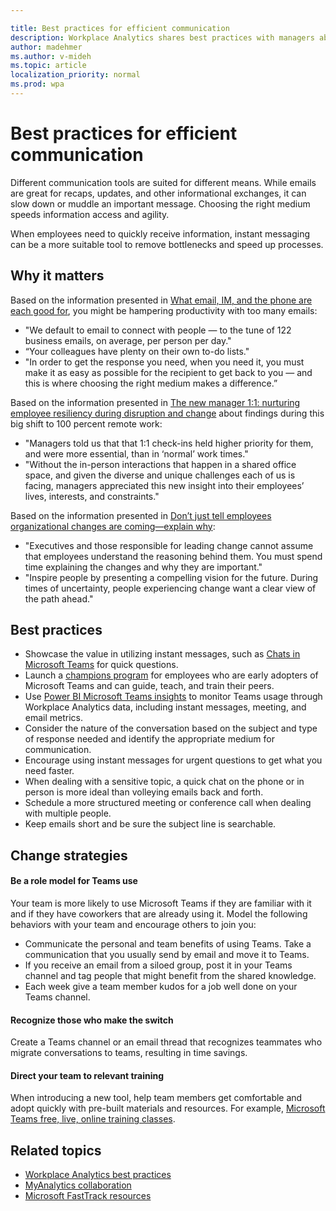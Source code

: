 ```yaml
---

title: Best practices for efficient communication
description: Workplace Analytics shares best practices with managers about communication with their teams
author: madehmer
ms.author: v-mideh
ms.topic: article
localization_priority: normal 
ms.prod: wpa
---
```


# Best practices for efficient communication

Different communication tools are suited for different means. While emails are great for recaps, updates, and other informational exchanges, it can slow down or muddle an important message. Choosing the right medium speeds information access and agility.

When employees need to quickly receive information, instant messaging can be a more suitable tool to remove bottlenecks and speed up processes.

## Why it matters

Based on the information presented in [What email, IM, and the phone are each good for](https://insights.office.com/collaboration/what-email-im-and-the-phone-are-each-good-for/), you might be hampering productivity with too many emails:

* "We default to email to connect with people — to the tune of 122 business emails, on average, per person per day."
* “Your colleagues have plenty on their own to-do lists."
* "In order to get the response you need, when you need it, you must make it as easy as possible for the recipient to get back to you — and this is where choosing the right medium makes a difference.”

Based on the information presented in [The new manager 1:1: nurturing employee resiliency during disruption and change](https://insights.office.com/workplace-analytics/the-new-manager-11-nurturing-employee-resiliency-during-disruption-and-change/) about findings during this big shift to 100 percent remote work:

* "Managers told us that that 1:1 check-ins held higher priority for them, and were more essential, than in ‘normal’ work times."
* "Without the in-person interactions that happen in a shared office space, and given the diverse and unique challenges each of us is facing, managers appreciated this new insight into their employees’ lives, interests, and constraints."

Based on the information presented in [Don’t just tell employees organizational changes are coming—explain why](https://insights.office.com/organizational-change/dont-just-tell-employees-organizational-changes-are-coming-explain-why/):

* "Executives and those responsible for leading change cannot assume that employees understand the reasoning behind them. You must spend time explaining the changes and why they are important."
* "Inspire people by presenting a compelling vision for the future. During times of uncertainty, people experiencing change want a clear view of the path ahead."

## Best practices

* Showcase the value in utilizing instant messages, such as [Chats in Microsoft Teams](https://support.microsoft.com/office/six-things-to-know-about-chat-in-microsoft-teams-88ed0a06-6b59-43a3-8cf7-40c01f2f92f2) for quick questions.
* Launch a [champions program](https://docs.microsoft.com/MicrosoftTeams/teams-adoption-create-champions-program) for employees who are early adopters of Microsoft Teams and can guide, teach, and train their peers.
* Use [Power BI Microsoft Teams insights](../tutorials/power-bi-teams.md) to monitor Teams usage through Workplace Analytics data, including instant messages, meeting, and email metrics.
* Consider the nature of the conversation based on the subject and type of response needed and identify the appropriate medium for communication.
* Encourage using instant messages for urgent questions to get what you need faster.
* When dealing with a sensitive topic, a quick chat on the phone or in person is more ideal than volleying emails back and forth.
* Schedule a more structured meeting or conference call when dealing with multiple people.
* Keep emails short and be sure the subject line is searchable.

## Change strategies

#### Be a role model for Teams use

Your team is more likely to use Microsoft Teams if they are familiar with it and if they have coworkers that are already using it. Model the following behaviors with your team and encourage others to join you:

* Communicate the personal and team benefits of using Teams.
 Take a communication that you usually send by email and move it to Teams.
* If you receive an email from a siloed group, post it in your Teams channel and tag people that might benefit from the shared knowledge.
* Each week give a team member kudos for a job well done on your Teams channel.

#### Recognize those who make the switch

Create a Teams channel or an email thread that recognizes teammates who migrate conversations to teams, resulting in time savings.

#### Direct your team to relevant training

When introducing a new tool, help team members get comfortable and adopt quickly with pre-built materials and resources. For example, [Microsoft Teams free, live, online training classes](https://docs.microsoft.com/MicrosoftTeams/instructor-led-training-teams-landing-page).

## Related topics

* [Workplace Analytics best practices](best-practices.md)
* [MyAnalytics collaboration](../myanalytics/use/collaboration.md)
* [Microsoft FastTrack resources](https://www.microsoft.com/fasttrack/resources)
